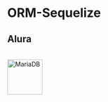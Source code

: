 <h1>ORM-Sequelize</h1>

<h2>Alura</h2>

<div style="display: inline_block"><br>
  <img align="center" alt="MariaDB" height="80" width="80" src="https://mariadb.com/wp-content/uploads/2019/11/mariadb-logo-vert_blue-transparent-300x245.png">
</div>
